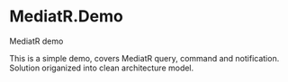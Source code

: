 # MediatR.Demo
MediatR demo

This is a simple demo, covers MediatR query, command and notification. Solution origanized into clean architecture model.

